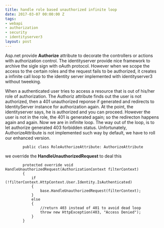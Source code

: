 ```yaml
---
title: handle role based unauthorized infinite loop
date: 2017-03-07 00:00:00 Z
tags:
- webapi
- authorization
- security
- identityserver3
layout: post
---
```


Asp.net provide **Authorize** attribute to decorate the controllers or actions with authorization control. The identityserver provide nice framework to archive the sigle sign with oAuth protocol. However when we scope the access to the certain roles and the request fails to be authorized, it creates a infinite call loop to the identity server implemented with identityserver3 without tweeking.

<!--more-->
When a authenticated user tries to access a resource that is out of his/her role of authorization. The Authoriz attribute finds out the user is not authorized, then a 401 unauthorized reponse if generated and redirects to IdentityServer instance for authorization again. At the point, the identityserver says, he is authorized and you can proceed. However the user is not in the role, the 401 is generated again; so the redirecton happens again and again. Now we are in infinite loop. The way out of the loop, is to let authorize generated 403 forbidden status. Unfortunately, AuthorizeAttribute is not implemented
such way by default, we have to roll our enhanced version.

```
        public class RoleAuthorizeAttribute: AuthorizeAttribute
```

we override the **HandleUnauthorizedRequest** to deal this

```
        protected override void HandleUnauthorizedRequest(AuthorizationContext filterContext)
        {
            if (!filterContext.HttpContext.User.Identity.IsAuthenticated)
            {
                base.HandleUnauthorizedRequest(filterContext);
            }
            else
            {
                //return 403 instead of 401 to avoid dead loop
                throw new HttpException(403, "Access Denied");
            }
        }
```
